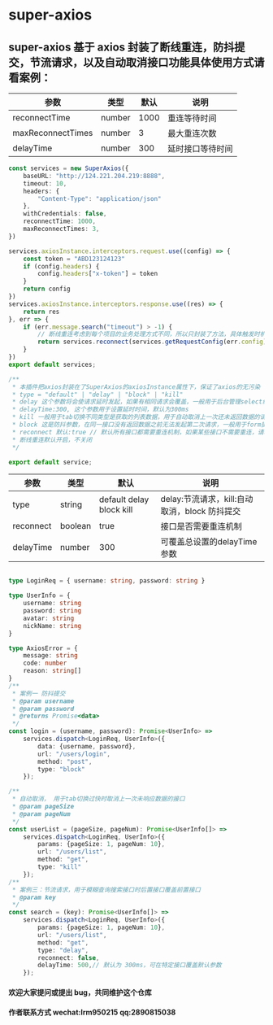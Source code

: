 # super-axios

## super-axios 基于 axios 封装了断线重连，防抖提交，节流请求，以及自动取消接口功能具体使用方式请看案例：

|       参数          | 类型   |    默认   |   说明     |
|  ------------      | ----  | -------- | --------     |
| reconnectTime      | number |   1000  |  重连等待时间|
| maxReconnectTimes  | number |    3    | 最大重连次数 |
| delayTime         | number |    300    | 延时接口等待时间 |

```ts
const services = new SuperAxios({
    baseURL: "http://124.221.204.219:8888",
    timeout: 10,
    headers: {
        "Content-Type": "application/json"
    },
    withCredentials: false,
    reconnectTime: 1000,
    maxReconnectTimes: 3,
})

services.axiosInstance.interceptors.request.use((config) => {
    const token = "ABD123124123"
    if (config.headers) {
        config.headers["x-token"] = token
    }
    return config
})
services.axiosInstance.interceptors.response.use((res) => {
    return res
}, err => {
    if (err.message.search("timeout") > -1) {
        // 断线重连考虑到每个项目的业务处理方式不同，所以只封装了方法，具体触发时机需要开发者自己处理
        return services.reconnect(services.getRequestConfig(err.config))
    }
})
export default services;

/**
 * 本插件把axios封装在了SuperAxios的axiosInstance属性下，保证了axios的无污染
 * type = "default" | "delay" | "block" | "kill"
 * delay 这个参数将会使请求延时发起，如果有相同请求会覆盖，一般用于后台管理select组件远程搜索时使用
 * delayTime:300, 这个参数用于设置延时时间，默认为300ms
 * kill 一般用于tab切换不同类型是获取的列表数据，用于自动取消上一次还未返回数据的请求
 * block 这是防抖参数，在同一接口没有返回数据之前无法发起第二次请求，一般用于form提交时
 * reconnect 默认:true // 默认所有接口都需要重连机制，如果某些接口不需要重连，请单独将接口reconnect设置为false
 * 断线重连默认开启，不关闭
 */

export default service;

```

|       参数          | 类型   |    默认   |   说明     |
|  ------------      | ----  | -------- | --------     |
| type      | string |   default delay block kill  |    delay:节流请求，kill:自动取消，block 防抖提交|
| reconnect  | boolean |    true    | 接口是否需要重连机制 |
| delayTime  | number |    300    | 可覆盖总设置的delayTime参数 |

```ts

type LoginReq = { username: string, password: string }

type UserInfo = {
    username: string
    password: string
    avatar: string
    nickName: string
}

type AxiosError = {
    message: string
    code: number
    reason: string[]
}
/**
 * 案例一 防抖提交
 * @param username
 * @param password
 * @returns Promise<data>
 */
const login = (username, password): Promise<UserInfo> =>
    services.dispatch<LoginReq, UserInfo>({
        data: {username, password},
        url: "/users/login",
        method: "post",
        type: "block"
    });

/**
 * 自动取消， 用于tab切换过快时取消上一次未响应数据的接口
 * @param pageSize
 * @param pageNum
 */
const userList = (pageSize, pageNum): Promise<UserInfo[]> =>
    services.dispatch<LoginReq, UserInfo>({
        params: {pageSize: 1, pageNum: 10},
        url: "/users/list",
        method: "get",
        type: "kill"
    });
/**
 * 案例三：节流请求，用于模糊查询搜索接口时后置接口覆盖前置接口
 * @param key
 */
const search = (key): Promise<UserInfo[]> =>
    services.dispatch<LoginReq, UserInfo>({
        params: {pageSize: 1, pageNum: 10},
        url: "/users/list",
        method: "get",
        type: "delay",
        reconnect: false,
        delayTime: 500,// 默认为 300ms，可在特定接口覆盖默认参数
    });
```

#### 欢迎大家提问或提出 bug，共同维护这个仓库

#### 作者联系方式 wechat:Irm950215 qq:2890815038
